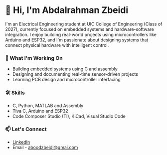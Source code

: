 # 👋 Hi, I'm Abdalrahman Zbeidi

I'm an Electrical Engineering student at UIC College of Engineering (Class of 2027), currently focused on embedded systems and hardware-software integration. I enjoy building real-world projects using microcontrollers like Arduino and ESP32, and I'm passionate about designing systems that connect physical hardware with intelligent control.

### 🔧 What I'm Working On
- Building embedded systems using C and assembly
- Designing and documenting real-time sensor-driven projects
- Learning PCB design and microcontroller interfacing

### 🛠 Skills
- C, Python, MATLAB and Assembly
- Tiva C, Arduino and ESP32
- Code Composer Studio (TI), KiCad, Visual Studio Code

### 📫 Let's Connect
- [LinkedIn](https://www.linkedin.com/in/azbeidi)
- Email - aboodzbeidi@gmai.com

